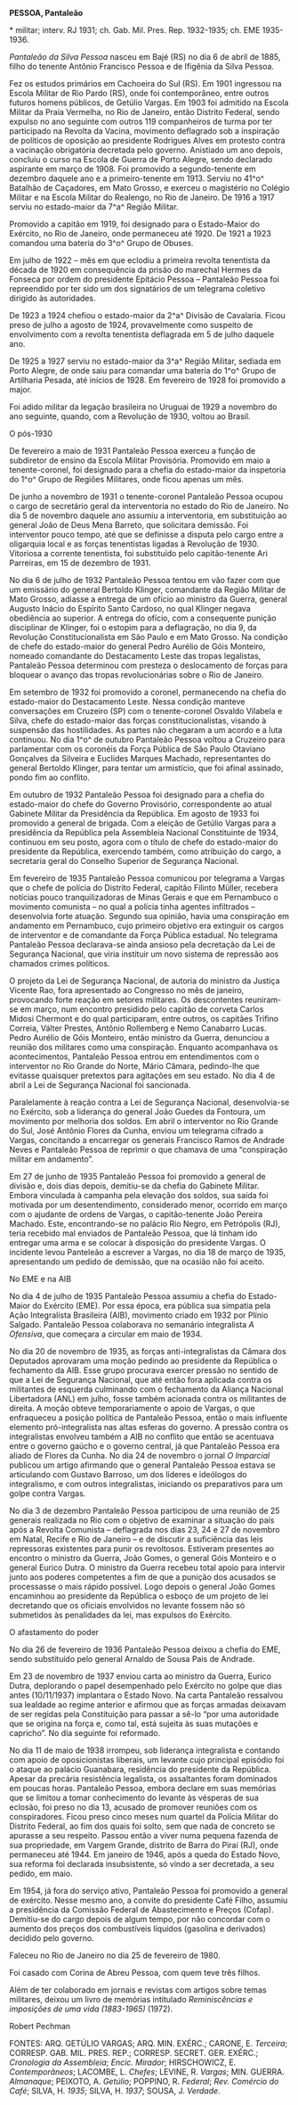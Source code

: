 **PESSOA, Pantaleão**

\* militar; interv. RJ 1931; ch. Gab. Mil. Pres. Rep. 1932-1935; ch. EME
1935-1936.

*Pantaleão da Silva Pessoa* nasceu em Bajé (RS) no dia 6 de abril de
1885, filho do tenente Antônio Francisco Pessoa e de Ifigênia da Silva
Pessoa.

Fez os estudos primários em Cachoeira do Sul (RS). Em 1901 ingressou na
Escola Militar de Rio Pardo (RS), onde foi contemporâneo, entre outros
futuros homens públicos, de Getúlio Vargas. Em 1903 foi admitido na
Escola Militar da Praia Vermelha, no Rio de Janeiro, então Distrito
Federal, sendo expulso no ano seguinte com outros 119 companheiros de
turma por ter participado na Revolta da Vacina, movimento deflagrado sob
a inspiração de políticos de oposição ao presidente Rodrigues Alves em
protesto contra a vacinação obrigatória decretada pelo governo.
Anistiado um ano depois, concluiu o curso na Escola de Guerra de Porto
Alegre, sendo declarado aspirante em março de 1908. Foi promovido a
segundo-tenente em dezembro daquele ano e a primeiro-tenente em 1913.
Serviu no 41^o^ Batalhão de Caçadores, em Mato Grosso, e exerceu o
magistério no Colégio Militar e na Escola Militar do Realengo, no Rio de
Janeiro. De 1916 a 1917 serviu no estado-maior da 7^a^ Região Militar.

Promovido a capitão em 1919, foi designado para o Estado-Maior do
Exército, no Rio de Janeiro, onde permaneceu até 1920. De 1921 a 1923
comandou uma bateria do 3^o^ Grupo de Obuses.

Em julho de 1922 – mês em que eclodiu a primeira revolta tenentista da
década de 1920 em consequência da prisão do marechal Hermes da Fonseca
por ordem do presidente Epitácio Pessoa – Pantaleão Pessoa foi
repreendido por ter sido um dos signatários de um telegrama coletivo
dirigido às autoridades.

De 1923 a 1924 chefiou o estado-maior da 2^a^ Divisão de Cavalaria.
Ficou preso de julho a agosto de 1924, provavelmente como suspeito de
envolvimento com a revolta tenentista deflagrada em 5 de julho daquele
ano.

De 1925 a 1927 serviu no estado-maior da 3^a^ Região Militar, sediada em
Porto Alegre, de onde saiu para comandar uma bateria do 1^o^ Grupo de
Artilharia Pesada, até inícios de 1928. Em fevereiro de 1928 foi
promovido a major.

Foi adido militar da legação brasileira no Uruguai de 1929 a novembro do
ano seguinte, quando, com a Revolução de 1930, voltou ao Brasil.

O pós-1930

De fevereiro a maio de 1931 Pantaleão Pessoa exerceu a função de
subdiretor de ensino da Escola Militar Provisória. Promovido em maio a
tenente-coronel, foi designado para a chefia do estado-maior da
inspetoria do 1^o^ Grupo de Regiões Militares, onde ficou apenas um mês.

De junho a novembro de 1931 o tenente-coronel Pantaleão Pessoa ocupou o
cargo de secretário geral da interventoria no estado do Rio de Janeiro.
No dia 5 de novembro daquele ano assumiu a interventoria, em
substituição ao general João de Deus Mena Barreto, que solicitara
demissão. Foi interventor pouco tempo, até que se definisse a disputa
pelo cargo entre a oligarquia local e as forças tenentistas ligadas à
Revolução de 1930. Vitoriosa a corrente tenentista, foi substituído pelo
capitão-tenente Ari Parreiras, em 15 de dezembro de 1931.

No dia 6 de julho de 1932 Pantaleão Pessoa tentou em vão fazer com que
um emissário do general Bertoldo Klinger, comandante da Região Militar
de Mato Grosso, adiasse a entrega de um ofício ao ministro da Guerra,
general Augusto Inácio do Espírito Santo Cardoso, no qual Klinger negava
obediência ao superior. A entrega do ofício, com a consequente punição
disciplinar de Klinger, foi o estopim para a deflagração, no dia 9, da
Revolução Constitucionalista em São Paulo e em Mato Grosso. Na condição
de chefe do estado-maior do general Pedro Aurélio de Góis Monteiro,
nomeado comandante do Destacamento Leste das tropas legalistas,
Pantaleão Pessoa determinou com presteza o deslocamento de forças para
bloquear o avanço das tropas revolucionárias sobre o Rio de Janeiro.

Em setembro de 1932 foi promovido a coronel, permanecendo na chefia do
estado-maior do Destacamento Leste. Nessa condição manteve conversações
em Cruzeiro (SP) com o tenente-coronel Osvaldo Vilabela e Silva, chefe
do estado-maior das forças constitucionalistas, visando à suspensão das
hostilidades. As partes não chegaram a um acordo e a luta continuou. No
dia 1^o^ de outubro Pantaleão Pessoa voltou a Cruzeiro para parlamentar
com os coronéis da Força Pública de São Paulo Otaviano Gonçalves da
Silveira e Euclides Marques Machado, representantes do general Bertoldo
Klinger, para tentar um armistício, que foi afinal assinado, pondo fim
ao conflito.

Em outubro de 1932 Pantaleão Pessoa foi designado para a chefia do
estado-maior do chefe do Governo Provisório, correspondente ao atual
Gabinete Militar da Presidência da República. Em agosto de 1933 foi
promovido a general de brigada. Com a eleição de Getúlio Vargas para a
presidência da República pela Assembleia Nacional Constituinte de 1934,
continuou em seu posto, agora com o título de chefe do estado-maior do
presidente da República, exercendo também, como atribuição do cargo, a
secretaria geral do Conselho Superior de Segurança Nacional.

Em fevereiro de 1935 Pantaleão Pessoa comunicou por telegrama a Vargas
que o chefe de polícia do Distrito Federal, capitão Filinto Müller,
recebera notícias pouco tranquilizadoras de Minas Gerais e que em
Pernambuco o movimento comunista – no qual a polícia tinha agentes
infiltrados – desenvolvia forte atuação. Segundo sua opinião, havia uma
conspiração em andamento em Pernambuco, cujo primeiro objetivo era
extinguir os cargos de interventor e de comandante da Força Pública
estadual. No telegrama Pantaleão Pessoa declarava-se ainda ansioso pela
decretação da Lei de Segurança Nacional, que viria instituir um novo
sistema de repressão aos chamados crimes políticos.

O projeto da Lei de Segurança Nacional, de autoria do ministro da
Justiça Vicente Rao, fora apresentado ao Congresso no mês de janeiro,
provocando forte reação em setores militares. Os descontentes
reuniram-se em março, num encontro presidido pelo capitão de corveta
Carlos Midosi Chermont e do qual participaram, entre outros, os capitães
Trifino Correia, Válter Prestes, Antônio Rollemberg e Nemo Canabarro
Lucas. Pedro Aurélio de Góis Monteiro, então ministro da Guerra,
denunciou a reunião dos militares como uma conspiração. Enquanto
acompanhava os acontecimentos, Pantaleão Pessoa entrou em entendimentos
com o interventor no Rio Grande do Norte, Mário Câmara, pedindo-lhe que
evitasse quaisquer pretextos para agitações em seu estado. No dia 4 de
abril a Lei de Segurança Nacional foi sancionada.

Paralelamente à reação contra a Lei de Segurança Nacional,
desenvolvia-se no Exército, sob a liderança do general João Guedes da
Fontoura, um movimento por melhoria dos soldos. Em abril o interventor
no Rio Grande do Sul, José Antônio Flores da Cunha, enviou um telegrama
cifrado a Vargas, concitando a encarregar os generais Francisco Ramos de
Andrade Neves e Pantaleão Pessoa de reprimir o que chamava de uma
“conspiração militar em andamento”.

Em 27 de junho de 1935 Pantaleão Pessoa foi promovido a general de
divisão e, dois dias depois, demitiu-se da chefia do Gabinete Militar.
Embora vinculada à campanha pela elevação dos soldos, sua saída foi
motivada por um desentendimento, considerado menor, ocorrido em março
com o ajudante de ordens de Vargas, o capitão-tenente João Pereira
Machado. Este, encontrando-se no palácio Rio Negro, em Petrópolis (RJ),
teria recebido mal enviados de Pantaleão Pessoa, que lá tinham ido
entregar uma arma e se colocar à disposição do presidente Vargas. O
incidente levou Panteleão a escrever a Vargas, no dia 18 de março de
1935, apresentando um pedido de demissão, que na ocasião não foi aceito.

No EME e na AIB

No dia 4 de julho de 1935 Pantaleão Pessoa assumiu a chefia do
Estado-Maior do Exército (EME). Por essa época, era pública sua simpatia
pela Ação Integralista Brasileira (AIB), movimento criado em 1932 por
Plínio Salgado. Pantaleão Pessoa colaborava no semanário integralista *A
Ofensiva*, que começara a circular em maio de 1934.

No dia 20 de novembro de 1935, as forças anti-integralistas da Câmara
dos Deputados aprovaram uma moção pedindo ao presidente da República o
fechamento da AIB. Esse grupo procurava exercer pressão no sentido de
que a Lei de Segurança Nacional, que até então fora aplicada contra os
militantes de esquerda culminando com o fechamento da Aliança Nacional
Libertadora (ANL) em julho, fosse também acionada contra os militantes
de direita. A moção obteve temporariamente o apoio de Vargas, o que
enfraqueceu a posição política de Pantaleão Pessoa, então o mais
influente elemento pró-integralista nas altas esferas do governo. A
pressão contra os integralistas envolveu também a AIB no conflito que
então se acentuava entre o governo gaúcho e o governo central, já que
Pantaleão Pessoa era aliado de Flores da Cunha. No dia 24 de novembro o
jornal *O Imparcial* publicou um artigo afirmando que o general
Pantaleão Pessoa estava se articulando com Gustavo Barroso, um dos
líderes e ideólogos do integralismo, e com outros integralistas,
iniciando os preparativos para um golpe contra Vargas.

No dia 3 de dezembro Pantaleão Pessoa participou de uma reunião de 25
generais realizada no Rio com o objetivo de examinar a situação do país
após a Revolta Comunista – deflagrada nos dias 23, 24 e 27 de novembro
em Natal, Recife e Rio de Janeiro – e de discutir a suficiência das leis
repressoras existentes para punir os revoltosos. Estiveram presentes ao
encontro o ministro da Guerra, João Gomes, o general Góis Monteiro e o
general Eurico Dutra. O ministro da Guerra recebeu total apoio para
intervir junto aos poderes competentes a fim de que a punição dos
acusados se processasse o mais rápido possível. Logo depois o general
João Gomes encaminhou ao presidente da República o esboço de um projeto
de lei decretando que os oficiais envolvidos no levante fossem não só
submetidos às penalidades da lei, mas expulsos do Exército.

O afastamento do poder

No dia 26 de fevereiro de 1936 Pantaleão Pessoa deixou a chefia do EME,
sendo substituído pelo general Arnaldo de Sousa Pais de Andrade.

Em 23 de novembro de 1937 enviou carta ao ministro da Guerra, Eurico
Dutra, deplorando o papel desempenhado pelo Exército no golpe que dias
antes (10/11/1937) implantara o Estado Novo. Na carta Pantaleão
ressalvou sua lealdade ao regime anterior e afirmou que as forças
armadas deixavam de ser regidas pela Constituição para passar a sê-lo
“por uma autoridade que se origina na força e, como tal, está sujeita às
suas mutações e capricho”. No dia seguinte foi reformado.

No dia 11 de maio de 1938 irrompeu, sob liderança integralista e
contando com apoio de oposicionistas liberais, um levante cujo principal
episódio foi o ataque ao palácio Guanabara, residência do presidente da
República. Apesar da precária resistência legalista, os assaltantes
foram dominados em poucas horas. Pantaleão Pessoa, embora declare em
suas memórias que se limitou a tomar conhecimento do levante às vésperas
de sua eclosão, foi preso no dia 13, acusado de promover reuniões com os
conspiradores. Ficou preso cinco meses num quartel da Polícia Militar do
Distrito Federal, ao fim dos quais foi solto, sem que nada de concreto
se apurasse a seu respeito. Passou então a viver numa pequena fazenda de
sua propriedade, em Vargem Grande, distrito de Barra do Piraí (RJ), onde
permaneceu até 1944. Em janeiro de 1946, após a queda do Estado Novo,
sua reforma foi declarada insubsistente, só vindo a ser decretada, a seu
pedido, em maio.

Em 1954, já fora do serviço ativo, Pantaleão Pessoa foi promovido a
general de exército. Nesse mesmo ano, a convite do presidente Café
Filho, assumiu a presidência da Comissão Federal de Abastecimento e
Preços (Cofap). Demitiu-se do cargo depois de algum tempo, por não
concordar com o aumento dos preços dos combustíveis líquidos (gasolina e
derivados) decidido pelo governo.

Faleceu no Rio de Janeiro no dia 25 de fevereiro de 1980.

Foi casado com Corina de Abreu Pessoa, com quem teve três filhos.

Além de ter colaborado em jornais e revistas com artigos sobre temas
militares, deixou um livro de memórias intitulado *Reminiscências e
imposições de uma vida (1883-1965)* (1972).

Robert Pechman

FONTES: ARQ. GETÚLIO VARGAS; ARQ. MIN. EXÉRC.; CARONE, E. *Terceira*;
CORRESP. GAB. MIL. PRES. REP.; CORRESP. SECRET. GER. EXÉRC.; *Cronologia
da Assembleia*; *Encic. Mirador*; HIRSCHOWICZ, E. *Contemporâneos*;
LACOMBE, L. *Chefes*; LEVINE, R. *Vargas*; MIN. GUERRA. *Almanaque*;
PEIXOTO, A. *Getúlio*; POPPINO, R. *Federal*; *Rev. Comércio do Café*;
SILVA, H. *1935*; SILVA, H. *1937*; SOUSA, J. *Verdade*.
